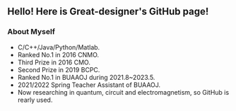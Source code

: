 ## Hello! Here is Great-designer's GitHub page!

### About Myself

* C/C++/Java/Python/Matlab.
* Ranked No.1 in 2016 CNMO.
* Third Prize in 2016 CMO.
* Second Prize in 2019 BCPC.
* Ranked No.1 in BUAAOJ during 2021.8~2023.5.
* 2021/2022 Spring Teacher Assistant of BUAAOJ.
* Now researching in quantum, circuit and electromagnetism, so GitHub is rearly used.

